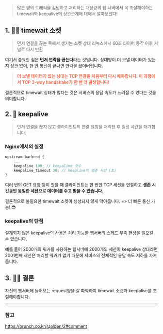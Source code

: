 > 많은 양의 트래픽을 감당하고 처리하는 대용량의 웹 서버에서 꼭 조절해야하는 timewait와 keepalive의 상관관계에 대해서 알아보겠다!




## 1. 🔗🔨 timewait 소켓

> 먼저 연결을 끊는 쪽에서 생기는 소켓 상태
리눅스에서 60초 타이머 동작 이후 커널로 다시 반환


여기서 중요한 점은 **먼저 연락을 끊는다**라는 것입니다.
상대방이 더 보낼 데이터가 있는지 상관 없이, 한 번 통신이 끝나면 연락을 끊어버립니다. 


> **<font color="ef6f53">더 보낼 데이터가 있는 상대는 TCP 연결을 처음부터 다시 해야합니다. 이 과정에서 TCP 3-way handshake가 한 번 더 발생합니다!</font>**

결론적으로 timewait 상태가 많다는 것은 서비스의 응답 속도가 느려질 수 있다는 것을 의미합니다.


## 2. 🔗 keepalive

> 먼저 연결을 끊지 않고 클라이언트의 연결 요청을 처리한 후 일정 시간을 대기합니다.


### Nginx에서의 설정

```js
upstream backend {
    ...
    keepalive 100; // keepalive 갯수
    keepalive_timeout 30; // keeplive의 생존 시간 (초)
}
```

여러 번의 GET 요청 등이 있을 때 클라이언트는 한 번만 TCP 세션을 연결하고 **생존 시간동안 동일한 세션으로 데이터를 주고 받을 수 있습니다.**

결론적으로 불필요한 timewait 소켓이 생성되지 않게 막아줍니다. => 더 빠른 통신 가능! 😎


### keepalive의 단점

설계되지 않은 keepalive의 사용은 처리 가능한 웹서버의 스레드 부족 현상을 일으킬 수 있습니다.

예를 들어 2000개의 워커를 사용하는 웹서버에 2000개의 세션이 keepalive 상태라면 2001번째 세션은 처리할 워커가 없기 때문에 서비스의 전체적인 응답 속도 저하를 가져 옵니다.



## 3. 👨‍💻 결론

자신의 웹서버에 들어오는 request양을 잘 파악하여 timewait 소켓과 keepalive를 조절해야합니다.




-------------


### 참고

https://brunch.co.kr/@alden/2#comment
